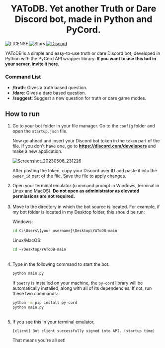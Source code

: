 <h1 align='center'>YAToDB. Yet another Truth or Dare Discord bot, made in Python and PyCord.</h1>

![LICENSE](https://img.shields.io/github/license/PyBotDevs/YAToDB)
![Stars](https://img.shields.io/github/stars/PyBotDevs/YAToDB)
[![Discord](https://img.shields.io/discord/880409977074888714?color=%235865F2&label=Discord&logo=discord&logoColor=%23FFFFFF)](https://discord.gg/b5pz8T6Yjr)

YAToDB is a simple and easy-to-use truth or dare Discord bot, developed in Python with the PyCord API wrapper library. **If you want to use this bot in your server, invite it [here.](https://discord.com/api/oauth2/authorize?client_id=1103327777467420723&permissions=274877908992&scope=bot%20applications.commands)** 

### Command List
* **/truth**: Gives a truth based question.
* **/dare**: Gives a dare based question.
* **/suggest**: Suggest a new question for truth or dare game modes.

## How to run
<ol>
<li>
  Go to your bot folder in your file manager. Go to the <code>config</code> folder and open the <code>startup.json</code> file.
  
  Now go ahead and insert your Discord bot token in the `token` part of the file. If you don't have one, go to <b>https://discord.com/developers</b> and make a new application.
  
  ![Screenshot_20230506_231226](https://user-images.githubusercontent.com/72265661/236639057-c4eace3d-d422-4e6e-b5d4-0e9190945521.png)
  
  After pasting the token, copy your Discord user ID and paste it into the `owner_id` part of the file. Save the file to apply changes.
</li>

<li>Open your terminal emulator (command prompt in Windows, terminal in Linux and MacOS). <b>Do not open as administrator as elevated permissions are not required.</b></li>
<br>
<li>Move to the directory in which the bot source is located. For example, if my bot folder is located in my Desktop folder, this should be run:

Windows:
```bat
cd C:\Users\{your username}\Desktop\YAToDB-main
```

Linux/MacOS:
```bash
cd ~/Desktop/YAToDB-main
```
</li>
<br>
<li>Type in the following command to start the bot.

```bash
python main.py
```

If `poetry` is installed on your machine, the `py-cord` library will be automatically installed, along with all of its dependencies. If not, run these two commands:

```bash
python -m pip install py-cord
python main.py
```
</li>
<br>
<li>If you see this in your terminal emulator,

```
[client] Bot client successfully signed into API. (startup time)
```

That means you're all set!</li>
</ol>
